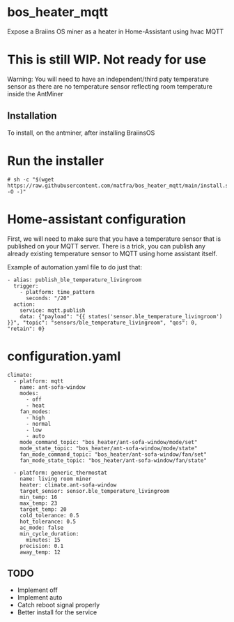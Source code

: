 # bos_heater_mqtt
Expose a Braiins OS miner as a heater in Home-Assistant using hvac MQTT

# This is still WIP. Not ready for use

Warning: You will need to have an independent/third paty temperature sensor
as there are no temperature sensor reflecting room temperature inside the AntMiner

## Installation
To install, on the antminer, after installing BraiinsOS

# Run the installer
```
# sh -c "$(wget https://raw.githubusercontent.com/matfra/bos_heater_mqtt/main/install.sh -O -)"
```

# Home-assistant configuration
First, we will need to make sure that you have a temperature sensor that is published on your MQTT server. There is a trick, you can publish any already existing temperature sensor to MQTT using home assistant itself.

Example of automation.yaml file to do just that:
```
- alias: publish_ble_temperature_livingroom
  trigger:
    - platform: time_pattern
      seconds: "/20"
  action:
    service: mqtt.publish
    data: {"payload": "{{ states('sensor.ble_temperature_livingroom') }}", "topic": "sensors/ble_temperature_livingroom", "qos": 0, "retain": 0}
```

# configuration.yaml
```
climate:
  - platform: mqtt
    name: ant-sofa-window
    modes:
      - off
      - heat
    fan_modes:
      - high
      - normal
      - low
      - auto
    mode_command_topic: "bos_heater/ant-sofa-window/mode/set"
    mode_state_topic: "bos_heater/ant-sofa-window/mode/state"
    fan_mode_command_topic: "bos_heater/ant-sofa-window/fan/set"
    fan_mode_state_topic: "bos_heater/ant-sofa-window/fan/state"

  - platform: generic_thermostat
    name: living room miner
    heater: climate.ant-sofa-window
    target_sensor: sensor.ble_temperature_livingroom
    min_temp: 16
    max_temp: 23
    target_temp: 20
    cold_tolerance: 0.5
    hot_tolerance: 0.5
    ac_mode: false
    min_cycle_duration:
      minutes: 15
    precision: 0.1
    away_temp: 12
```

## TODO
- Implement off
- Implement auto
- Catch reboot signal properly
- Better install for the service
